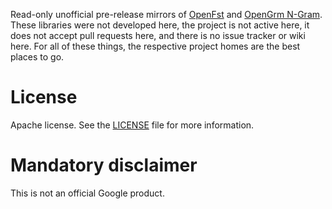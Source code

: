 Read-only unofficial pre-release mirrors of [OpenFst](http://www.openfst.org/)
and [OpenGrm N-Gram](http://www.openfst.org/twiki/bin/view/GRM/NGramLibrary).
These libraries were not developed here, the project is not active here, it does
not accept pull requests here, and there is no issue tracker or wiki here. For
all of these things, the respective project homes are the best places to go.

# License

Apache license. See the [LICENSE](LICENSE) file for more information.

# Mandatory disclaimer

This is not an official Google product.
